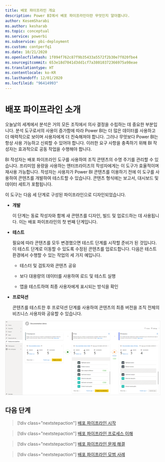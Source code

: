 ```yaml
---
title: 배포 파이프라인 개요
description: Power BI에서 배포 파이프라인이란 무엇인지 알아봅니다.
author: KesemSharabi
ms.author: kesharab
ms.topic: conceptual
ms.service: powerbi
ms.subservice: pbi-deployment
ms.custom: contperfq1
ms.date: 10/21/2020
ms.openlocfilehash: 1f094f762c87f9b35433a5572f2b30e7f020fbe4
ms.sourcegitcommit: 653e18d7041d3dd1cf7a38010372366975a98eae
ms.translationtype: HT
ms.contentlocale: ko-KR
ms.lasthandoff: 12/01/2020
ms.locfileid: "96414993"
---
```

# <a name="introduction-to-deployment-pipelines"></a>배포 파이프라인 소개

오늘날의 세계에서 분석은 거의 모든 조직에서 의사 결정을 수립하는 데 중요한 부분입니다. 분석 도구로서의 사용이 증가함에 따라 Power BI는 더 많은 데이터를 사용하고 더 매력적으로 보이며 사용자에게 더 친숙해져야 합니다. 그러나 무엇보다 Power BI는 항상 사용 가능하고 신뢰할 수 있어야 합니다. 이러한 요구 사항을 충족하기 위해 BI 작성자는 효과적으로 공동 작업을 수행해야 합니다.

BI 작성자는 배포 파이프라인 도구를 사용하여 조직 콘텐츠의 수명 주기를 관리할 수 있습니다. 프리미엄 용량을 사용하는 엔터프라이즈의 작성자에게는 이 도구가 효율적이며 재사용 가능합니다. 작성자는 사용자가 Power BI 콘텐츠를 이용하기 전에 이 도구를 사용하여 콘텐츠를 개발하여 테스트할 수 있습니다. 콘텐츠 형식에는 보고서, 대시보드 및 데이터 세트가 포함됩니다.

이 도구는 다음 세 단계로 구성된 파이프라인으로 디자인되었습니다.

* **<a name="development"></a>개발**
    
    이 단계는 동료 작성자와 함께 새 콘텐츠를 디자인, 빌드 및 업로드하는 데 사용됩니다. 이는 배포 파이프라인의 첫 번째 단계입니다.

* **<a name="test"></a>테스트**

    필요에 따라 콘텐츠를 모두 변경했으면 테스트 단계를 시작할 준비가 된 것입니다. 이 테스트 단계로 이동할 수 있도록 수정된 콘텐츠를 업로드합니다. 다음은 테스트 환경에서 수행할 수 있는 작업의 세 가지 예입니다.

    * 테스터 및 검토자와 콘텐츠 공유

    * 보다 대용량의 데이터를 사용하여 로드 및 테스트 실행

    * 앱을 테스트하여 최종 사용자에게 표시되는 방식을 확인

* **<a name="production"></a>프로덕션**

    콘텐츠를 테스트한 후 프로덕션 단계를 사용하여 콘텐츠의 최종 버전을 조직 전체의 비즈니스 사용자와 공유할 수 있습니다.

![개발, 테스트, 프로덕션이라는 세 단계를 모두 채운 작업 배포 파이프라인의 스크린샷](media/deployment-pipelines-overview/deployment-pipelines.png)

## <a name="next-steps"></a>다음 단계

>[!div class="nextstepaction"]
>[배포 파이프라인 시작](deployment-pipelines-get-started.md)

>[!div class="nextstepaction"]
>[배포 파이프라인 프로세스 이해](deployment-pipelines-process.md)

>[!div class="nextstepaction"]
>[배포 파이프라인 문제 해결](deployment-pipelines-troubleshooting.md)

>[!div class="nextstepaction"]
>[배포 파이프라인 모범 사례](deployment-pipelines-best-practices.md)
